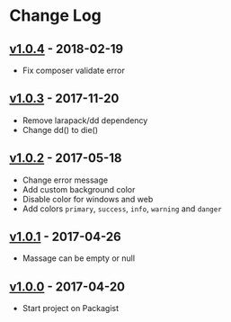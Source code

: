 # Change Log

## [v1.0.4](https://github.com/bvanhoekelen/terminal-style/tree/v1.0.4) - 2018-02-19
- Fix composer validate error

## [v1.0.3](https://github.com/bvanhoekelen/terminal-style/tree/v1.0.3) - 2017-11-20
- Remove larapack/dd dependency
- Change dd() to die()

## [v1.0.2](https://github.com/bvanhoekelen/terminal-style/tree/v1.0.2) - 2017-05-18
- Change error message
- Add custom background color
- Disable color for windows and web
- Add colors `primary`, `success`, `info`, `warning` and `danger`

## [v1.0.1](https://github.com/bvanhoekelen/terminal-style/tree/v1.0.1) - 2017-04-26
- Massage can be empty or null

## [v1.0.0](https://github.com/bvanhoekelen/terminal-style/tree/v1.0.0) - 2017-04-20
- Start project on Packagist